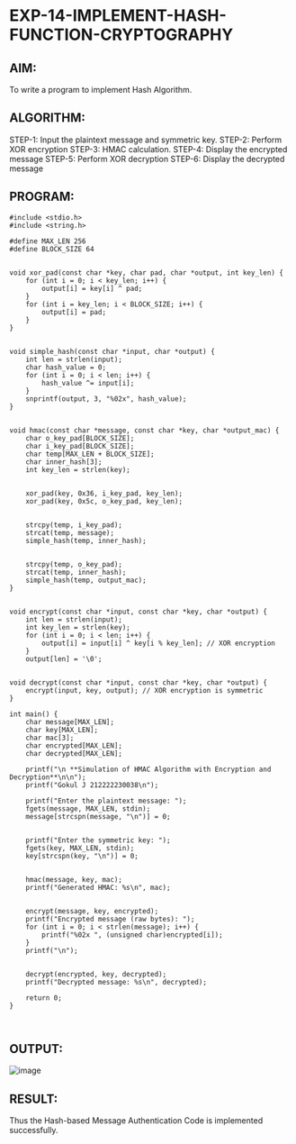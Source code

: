 # EXP-14-IMPLEMENT-HASH-FUNCTION-CRYPTOGRAPHY

## AIM:
To write a program to implement Hash Algorithm. 

## ALGORITHM: 
STEP-1: Input the plaintext message and symmetric key. 
STEP-2: Perform XOR encryption 
STEP-3: HMAC calculation. 
STEP-4: Display the encrypted message 
STEP-5: Perform XOR decryption 
  STEP-6: Display the decrypted message 
  
## PROGRAM: 
```
#include <stdio.h>
#include <string.h>

#define MAX_LEN 256       
#define BLOCK_SIZE 64    


void xor_pad(const char *key, char pad, char *output, int key_len) {
    for (int i = 0; i < key_len; i++) {
        output[i] = key[i] ^ pad;
    }
    for (int i = key_len; i < BLOCK_SIZE; i++) {
        output[i] = pad;
    }
}


void simple_hash(const char *input, char *output) {
    int len = strlen(input);
    char hash_value = 0;
    for (int i = 0; i < len; i++) {
        hash_value ^= input[i];
    }
    snprintf(output, 3, "%02x", hash_value);
}


void hmac(const char *message, const char *key, char *output_mac) {
    char o_key_pad[BLOCK_SIZE];    
    char i_key_pad[BLOCK_SIZE];   
    char temp[MAX_LEN + BLOCK_SIZE]; 
    char inner_hash[3];          
    int key_len = strlen(key);

    
    xor_pad(key, 0x36, i_key_pad, key_len);
    xor_pad(key, 0x5c, o_key_pad, key_len);


    strcpy(temp, i_key_pad);
    strcat(temp, message);
    simple_hash(temp, inner_hash); 

    
    strcpy(temp, o_key_pad);
    strcat(temp, inner_hash);
    simple_hash(temp, output_mac); 
}


void encrypt(const char *input, const char *key, char *output) {
    int len = strlen(input);
    int key_len = strlen(key);
    for (int i = 0; i < len; i++) {
        output[i] = input[i] ^ key[i % key_len]; // XOR encryption
    }
    output[len] = '\0'; 


void decrypt(const char *input, const char *key, char *output) {
    encrypt(input, key, output); // XOR encryption is symmetric
}

int main() {
    char message[MAX_LEN];   
    char key[MAX_LEN];        
    char mac[3];              
    char encrypted[MAX_LEN]; 
    char decrypted[MAX_LEN];

    printf("\n **Simulation of HMAC Algorithm with Encryption and Decryption**\n\n");
    printf("Gokul J 212222230038\n");
   
    printf("Enter the plaintext message: ");
    fgets(message, MAX_LEN, stdin);
    message[strcspn(message, "\n")] = 0;

  
    printf("Enter the symmetric key: ");
    fgets(key, MAX_LEN, stdin);
    key[strcspn(key, "\n")] = 0; 

   
    hmac(message, key, mac);
    printf("Generated HMAC: %s\n", mac);

   
    encrypt(message, key, encrypted);
    printf("Encrypted message (raw bytes): ");
    for (int i = 0; i < strlen(message); i++) {
        printf("%02x ", (unsigned char)encrypted[i]);
    }
    printf("\n");

   
    decrypt(encrypted, key, decrypted);
    printf("Decrypted message: %s\n", decrypted);

    return 0;
}



```
## OUTPUT: 

![image](https://github.com/user-attachments/assets/dbb6be8f-1720-4b37-97d2-06cdc3e72495)



## RESULT: 
Thus the Hash-based Message Authentication Code is implemented successfully.
